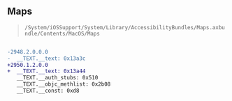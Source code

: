 ## Maps

> `/System/iOSSupport/System/Library/AccessibilityBundles/Maps.axbundle/Contents/MacOS/Maps`

```diff

-2948.2.0.0.0
-  __TEXT.__text: 0x13a3c
+2950.1.2.0.0
+  __TEXT.__text: 0x13a44
   __TEXT.__auth_stubs: 0x510
   __TEXT.__objc_methlist: 0x2b08
   __TEXT.__const: 0xd8

```

